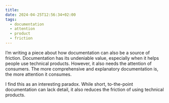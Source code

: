 ```yaml
---
title: 
date: 2024-04-25T12:56:34+02:00
tags:
  - documentation
  - attention
  - product
  - friction
---
```

I’m writing a piece about how documentation can also be a source of friction. Documentation has its undeniable value, especially when it helps people use technical products. However, it also needs the attention of consumers. The more comprehensive and explanatory documentation is, the more attention it consumes.

I find this as an interesting paradox. While short, to-the-point documentation can lack detail, it also reduces the friction of using technical products.